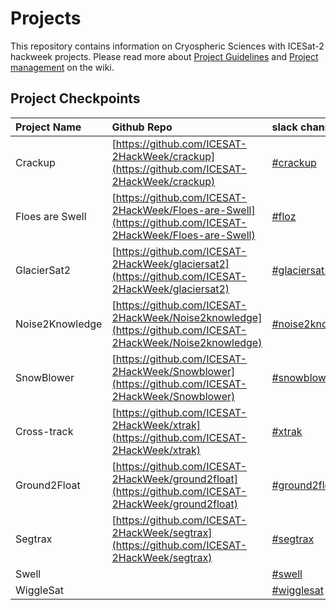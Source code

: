 # Projects
This repository contains information on Cryospheric Sciences with ICESat-2 hackweek projects.  Please read more about [Project Guidelines](https://icesat-2hackweek.github.io/wiki/project_guidelines.html) and [Project management](https://icesat-2hackweek.github.io/wiki/github_project_management.html) on the wiki.  

## Project Checkpoints

|Project Name | Github Repo | slack channel | 
|:--------|:------|:--------|
| Crackup | [https://github.com/ICESAT-2HackWeek/crackup](https://github.com/ICESAT-2HackWeek/crackup) | [#crackup](https://icesat2hackweek2019.slack.com/messages/CKPTDB7JT) |
| Floes are Swell | [https://github.com/ICESAT-2HackWeek/Floes-are-Swell](https://github.com/ICESAT-2HackWeek/Floes-are-Swell) | [#floz](https://icesat2hackweek2019.slack.com/messages/CKMF7ALKW) | 
| GlacierSat2 | [https://github.com/ICESAT-2HackWeek/glaciersat2](https://github.com/ICESAT-2HackWeek/glaciersat2)| [#glaciersat2](https://icesat2hackweek2019.slack.com/messages/CKFJQ8QTB) |
| Noise2Knowledge | [https://github.com/ICESAT-2HackWeek/Noise2knowledge](https://github.com/ICESAT-2HackWeek/Noise2knowledge)| [#noise2knowledge](https://icesat2hackweek2019.slack.com/messages/CKG6FJND7)| 
| SnowBlower | [https://github.com/ICESAT-2HackWeek/Snowblower](https://github.com/ICESAT-2HackWeek/Snowblower) | [#snowblower](https://icesat2hackweek2019.slack.com/messages/CKPQU1M39) |
| Cross-track | [https://github.com/ICESAT-2HackWeek/xtrak](https://github.com/ICESAT-2HackWeek/xtrak) | [#xtrak](https://icesat2hackweek2019.slack.com/messages/CKQ41KEMU)  |
|Ground2Float | [https://github.com/ICESAT-2HackWeek/ground2float](https://github.com/ICESAT-2HackWeek/ground2float)| [#ground2float](https://icesat2hackweek2019.slack.com/messages/CKP5L28A1) |
| Segtrax |[https://github.com/ICESAT-2HackWeek/segtrax](https://github.com/ICESAT-2HackWeek/segtrax) | [#segtrax](https://icesat2hackweek2019.slack.com/messages/CKQ08MBBR) | 
| Swell | | [#swell](https://icesat2hackweek2019.slack.com/messages/CKN84MSCU) |
| WiggleSat | | [#wigglesat](https://icesat2hackweek2019.slack.com/messages/CKN51V1S9) |
